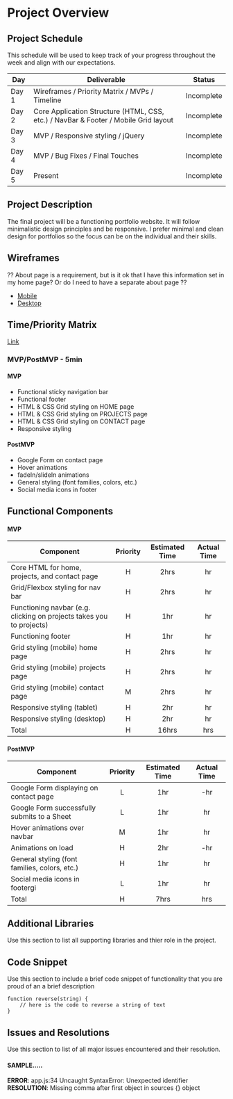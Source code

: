 # Project Overview

## Project Schedule

This schedule will be used to keep track of your progress throughout the week and align with our expectations.  

|  Day | Deliverable | Status
|---|---| ---|
|Day 1| Wireframes / Priority Matrix / MVPs / Timeline | Incomplete
|Day 2| Core Application Structure (HTML, CSS, etc.) / NavBar & Footer / Mobile Grid layout | Incomplete
|Day 3| MVP / Responsive styling / jQuery | Incomplete
|Day 4| MVP / Bug Fixes / Final Touches| Incomplete
|Day 5| Present | Incomplete


## Project Description

The final project will be a functioning portfolio website. It will follow minimalistic design principles and be responsive. I prefer minimal and clean design for portfolios so the focus can be on the individual and their skills.   

## Wireframes

?? About page is a requirement, but is it ok that I have this information set in my home page? Or do I need to have a separate about page ??  

- [Mobile](https://imgur.com/a/HoUxuOv)
- [Desktop](https://imgur.com/a/gb98otz)

## Time/Priority Matrix 

[Link](https://imgur.com/a/r00tEaY)

### MVP/PostMVP - 5min

#### MVP 

- Functional sticky navigation bar
- Functional footer 
- HTML & CSS Grid styling on HOME page
- HTML & CSS Grid styling on PROJECTS page   
- HTML & CSS Grid styling on CONTACT page
- Responsive styling

#### PostMVP 

- Google Form on contact page
- Hover animations
- fadeIn/slideIn animations
- General styling (font families, colors, etc.)
- Social media icons in footer

## Functional Components

#### MVP
| Component | Priority | Estimated Time | Actual Time |
| --- | :---: |  :---: | :---: | 
| Core HTML for home, projects, and contact page | H | 2hrs | hr |
| Grid/Flexbox styling for nav bar | H | 2hrs | hr |
| Functioning navbar (e.g. clicking on projects takes you to projects) | H | 1hr | hr |
| Functioning footer | H | 1hr |  hr |
| Grid styling (mobile) home page | H | 2hrs | hr |  
| Grid styling (mobile) projects page | H | 2hrs |  hr | 
| Grid styling (mobile) contact page | M | 2hrs | hr|
| Responsive styling (tablet) | H | 2hr |  hr | 
| Responsive styling (desktop) | H | 2hr |  hr |
| Total | H | 16hrs| hrs |

#### PostMVP
| Component | Priority | Estimated Time | Actual Time |
| --- | :---: |  :---: | :---: | 
| Google Form displaying on contact page | L | 1hr | -hr | hr |
| Google Form successfully submits to a Sheet | L | 1hr | hr |
| Hover animations over navbar | M | 1hr | hr |
| Animations on load | H | 2hr | -hr | hr |
| General styling (font families, colors, etc.) | H | 1hr | hr |
| Social media icons in footergi | L | 1hr | hr |
| Total | H | 7hrs| hrs |s

## Additional Libraries
 Use this section to list all supporting libraries and thier role in the project. 

## Code Snippet

Use this section to include a brief code snippet of functionality that you are proud of an a brief description  

```
function reverse(string) {
	// here is the code to reverse a string of text
}
```

## Issues and Resolutions
 Use this section to list of all major issues encountered and their resolution.

#### SAMPLE.....
**ERROR**: app.js:34 Uncaught SyntaxError: Unexpected identifier                                
**RESOLUTION**: Missing comma after first object in sources {} object